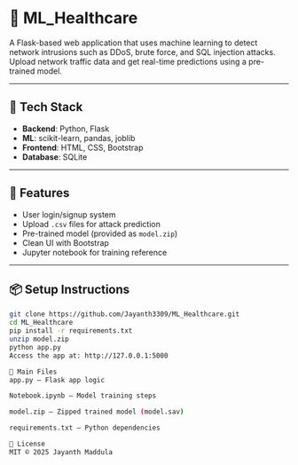 # 🧠 ML_Healthcare

A Flask-based web application that uses machine learning to detect network intrusions such as DDoS, brute force, and SQL injection attacks. Upload network traffic data and get real-time predictions using a pre-trained model.

---

## 🔧 Tech Stack

- **Backend**: Python, Flask
- **ML**: scikit-learn, pandas, joblib
- **Frontend**: HTML, CSS, Bootstrap
- **Database**: SQLite

---

## 🚀 Features

- User login/signup system
- Upload `.csv` files for attack prediction
- Pre-trained model (provided as `model.zip`)
- Clean UI with Bootstrap
- Jupyter notebook for training reference

---

## 📦 Setup Instructions

```bash
git clone https://github.com/Jayanth3309/ML_Healthcare.git
cd ML_Healthcare
pip install -r requirements.txt
unzip model.zip
python app.py
Access the app at: http://127.0.0.1:5000

📁 Main Files
app.py – Flask app logic

Notebook.ipynb – Model training steps

model.zip – Zipped trained model (model.sav)

requirements.txt – Python dependencies

📄 License
MIT © 2025 Jayanth Maddula
